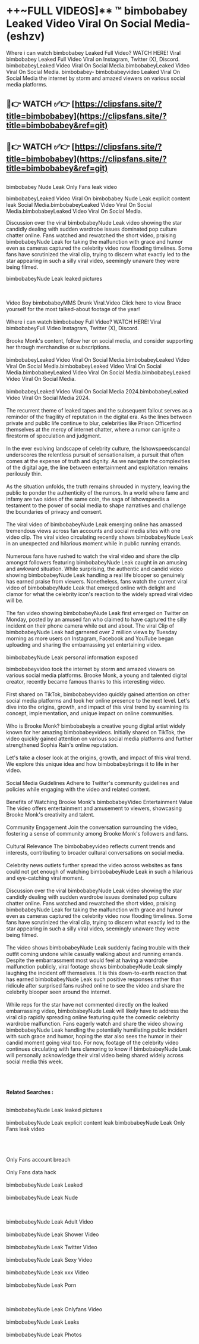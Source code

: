 #  ++~FULL VIDEOS]** ™ bimbobabey Leaked Video Viral On Social Media- (eshzv)

Where i can watch bimbobabey Leaked Full Video? WATCH HERE! Viral bimbobabey Leaked Full Video Viral on Instagram, Twitter (X), Discord.
bimbobabeyLeaked Video Viral On Social Media.bimbobabeyLeaked Video Viral On Social Media.
bimbobabey- bimbobabeyvideo Leaked Viral On Social Media the internet by storm and amazed viewers on various social media platforms.



## 🔴👉 WATCH ✅👉 [https://clipsfans.site/?title=bimbobabey](https://clipsfans.site/?title=bimbobabey&ref=git)


## 🔴👉 WATCH ✅👉 [https://clipsfans.site/?title=bimbobabey](https://clipsfans.site/?title=bimbobabey&ref=git)
##


bimbobabey Nude Leak Only Fans leak video 


bimbobabeyLeaked Video Viral On  bimbobabey Nude Leak explicit content leak Social Media.bimbobabeyLeaked Video Viral On Social Media.bimbobabeyLeaked Video Viral On Social Media.



Discussion over the viral bimbobabeyNude Leak video showing the star candidly dealing with sudden wardrobe issues dominated pop culture chatter online. Fans watched and rewatched the short video, praising bimbobabeyNude Leak for taking the malfunction with grace and humor even as cameras captured the celebrity video now flooding timelines. Some fans have scrutinized the viral clip, trying to discern what exactly led to the star appearing in such a silly viral video, seemingly unaware they were being filmed.


bimbobabeyNude Leak leaked pictures


  <br>

  <br>
Video Boy bimbobabeyMMS Drunk Viral.Video Click here to view Brace yourself for the most talked-about footage of the year!
<br><br>
Where i can watch bimbobabey Full Video? WATCH HERE! Viral bimbobabeyFull Video Instagram, Twitter (X), Discord.
<br><br>
Brooke Monk's content, follow her on social media, and consider supporting her through merchandise or subscriptions.
<br><br>
bimbobabeyLeaked Video Viral On Social Media.bimbobabeyLeaked Video Viral On Social Media.bimbobabeyLeaked Video Viral On Social Media.bimbobabeyLeaked Video Viral On Social Media.bimbobabeyLeaked Video Viral On Social Media.
<br><br>
bimbobabeyLeaked Video Viral On Social Media 2024.bimbobabeyLeaked Video Viral On Social Media 2024.
<br><br>
The recurrent theme of leaked tapes and the subsequent fallout serves as a reminder of the fragility of reputation in the digital era. As the lines between private and public life continue to blur, celebrities like Prison Officerfind themselves at the mercy of internet chatter, where a rumor can ignite a firestorm of speculation and judgment.
<br><br>
In the ever evolving landscape of celebrity culture, the Ishowspeedscandal underscores the relentless pursuit of sensationalism, a pursuit that often comes at the expense of truth and dignity. As we navigate the complexities of the digital age, the line between entertainment and exploitation remains perilously thin.
<br><br>
As the situation unfolds, the truth remains shrouded in mystery, leaving the public to ponder the authenticity of the rumors. In a world where fame and infamy are two sides of the same coin, the saga of Ishowspeedis a testament to the power of social media to shape narratives and challenge the boundaries of privacy and consent.
<br><br>
The viral video of bimbobabeyNude Leak emerging online has amassed tremendous views across fan accounts and social media sites with one video clip. The viral video circulating recently shows bimbobabeyNude Leak in an unexpected and hilarious moment while in public running errands.
<br><br>
Numerous fans have rushed to watch the viral video and share the clip amongst followers featuring bimbobabeyNude Leak caught in an amusing and awkward situation. While surprising, the authentic and candid video showing bimbobabeyNude Leak handling a real life blooper so genuinely has earned praise from viewers. Nonetheless, fans watch the current viral video of bimbobabeyNude Leak that emerged online with delight and clamor for what the celebrity icon's reaction to the widely spread viral video will be.
<br><br>
The fan video showing bimbobabeyNude Leak first emerged on Twitter on Monday, posted by an amused fan who claimed to have captured the silly incident on their phone camera while out and about. The viral Clip of bimbobabeyNude Leak had garnered over 2 million views by Tuesday morning as more users on Instagram, Facebook and YouTube began uploading and sharing the embarrassing yet entertaining video.
<br><br>
bimbobabeyNude Leak personal information exposed

bimbobabeyvideo took the internet by storm and amazed viewers on various social media platforms. Brooke Monk, a young and talented digital creator, recently became famous thanks to this interesting video.
<br><br>
First shared on TikTok, bimbobabeyvideo quickly gained attention on other social media platforms and took her online presence to the next level. Let's dive into the origins, growth, and impact of this viral trend by examining its concept, implementation, and unique impact on online communities.
<br><br>
Who is Brooke Monk? bimbobabeyis a creative young digital artist widely known for her amazing bimbobabeyvideos. Initially shared on TikTok, the video quickly gained attention on various social media platforms and further strengthened Sophia Rain's online reputation.
<br><br>
Let's take a closer look at the origins, growth, and impact of this viral trend. We explore this unique idea and how bimbobabeybrings it to life in her video.
<br><br>
Social Media Guidelines Adhere to Twitter's community guidelines and policies while engaging with the video and related content.
<br><br>
Benefits of Watching Brooke Monk's bimbobabeyVideo Entertainment Value The video offers entertainment and amusement to viewers, showcasing Brooke Monk's creativity and talent.
<br><br>
Community Engagement Join the conversation surrounding the video, fostering a sense of community among Brooke Monk's followers and fans.
<br><br>
Cultural Relevance The bimbobabeyvideo reflects current trends and interests, contributing to broader cultural conversations on social media.
<br><br>
Celebrity news outlets further spread the video across websites as fans could not get enough of watching bimbobabeyNude Leak in such a hilarious and eye-catching viral moment.
<br><br>
Discussion over the viral bimbobabeyNude Leak video showing the star candidly dealing with sudden wardrobe issues dominated pop culture chatter online. Fans watched and rewatched the short video, praising bimbobabeyNude Leak for taking the malfunction with grace and humor even as cameras captured the celebrity video now flooding timelines. Some fans have scrutinized the viral clip, trying to discern what exactly led to the star appearing in such a silly viral video, seemingly unaware they were being filmed.
<br><br>
The video shows bimbobabeyNude Leak suddenly facing trouble with their outfit coming undone while casually walking about and running errands. Despite the embarrassment most would feel at having a wardrobe malfunction publicly, viral footage shows bimbobabeyNude Leak simply laughing the incident off themselves. It is this down-to-earth reaction that has earned bimbobabeyNude Leak such positive responses rather than ridicule after surprised fans rushed online to see the video and share the celebrity blooper seen around the internet.
<br><br>
While reps for the star have not commented directly on the leaked embarrassing video, bimbobabeyNude Leak will likely have to address the viral clip rapidly spreading online featuring quite the comedic celebrity wardrobe malfunction. Fans eagerly watch and share the video showing bimbobabeyNude Leak handling the potentially humiliating public incident with such grace and humor, hoping the star also sees the humor in their candid moment going viral too. For now, footage of the celebrity video continues circulating with fans clamoring to know if bimbobabeyNude Leak will personally acknowledge their viral video being shared widely across social media this week.
<br><br>

<br><br>
<strong>Related Searches :</strong>
<br><br>

bimbobabeyNude Leak leaked pictures
<br><br>
bimbobabeyNude Leak explicit content leak
bimbobabeyNude Leak Only Fans leak video
<br><br>

<br><br>
Only Fans account breach
<br><br>
Only Fans data hack
<br><br>
bimbobabeyNude Leak Leaked
<br><br>
bimbobabeyNude Leak Nude

<br><br>
bimbobabeyNude Leak Adult Video
<br><br>
bimbobabeyNude Leak Shower Video
<br><br>
bimbobabeyNude Leak Twitter Video
<br><br>
bimbobabeyNude Leak Sexy Video
<br><br>
bimbobabeyNude Leak xxx Video
<br><br>
bimbobabeyNude Leak Porn

<br><br>
bimbobabeyNude Leak Onlyfans Video
<br><br>
bimbobabeyNude Leak Leaks
<br><br>
bimbobabeyNude Leak Photos